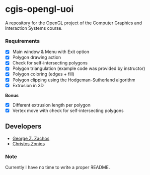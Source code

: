 # cgis-opengl-uoi

A repository for the OpenGL project of the Computer Graphics and Interaction Systems course.

### Requirements

 - [x] Main window & Menu with Exit option
 - [x] Polygon drawing action
 - [x] Check for self-intersecting polygons
 - [x] Polygon triangulation (example code was provided by instructor)
 - [x] Polygon coloring (edges + fill)
 - [x] Polygon clipping using the Hodgeman-Sutherland algorithm
 - [x] Extrusion in 3D

__Bonus__ 
 - [x] Different extrusion length per polygon
 - [x] Vertex move with check for self-intersecting polygons

## Developers
 - [George Z. Zachos](http://cse.uoi.gr/~gzachos)
 - [Christos Zonios](https://czonios.github.io/)

### Note
Currently I have no time to write a proper README.

